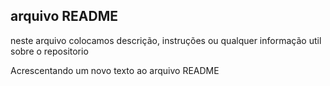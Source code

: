 ## **arquivo README**

neste arquivo colocamos descrição, instruções ou qualquer informação util sobre o repositorio 

Acrescentando um novo texto ao arquivo README
